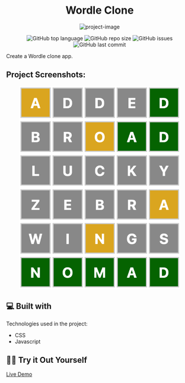 <h1 align="center" id="title">Wordle Clone</h1>

<p align="center"><img src="https://socialify.git.ci/Spawn9986/wordle-clone/image?language=1&amp;name=1&amp;owner=1&amp;theme=Auto" alt="project-image"></p>

<p align="center">
<img alt="GitHub top language" src="https://img.shields.io/github/languages/top/Spawn9986/wordle-clone?logo=GitHub&style=flat-square"> <img alt="GitHub repo size" src="https://img.shields.io/github/repo-size/Spawn9986/wordle-clone?logo=Github&style=flat-square"> <img alt="GitHub issues" src="https://img.shields.io/github/issues/Spawn9986/wordle-clone?logo=GitHub&style=flat-square"> <img alt="GitHub last commit" src="https://img.shields.io/github/last-commit/Spawn9986/wordle-clone?logo=GitHub&style=flat-square">
</p>

<p id="description">Create a Wordle clone app.</p>

<h2>Project Screenshots:</h2>

<div align="center">
<img src="https://github.com/Spawn9986/wordle-clone/blob/main/Pics/Wordle%20Screenshot.png" alt="project-flow-chart" width="436" height="547"/>
</div>

<h2>💻 Built with</h2>

Technologies used in the project:

- CSS
- Javascript

<h2>👨‍💻 Try it Out Yourself</h2>

<a href="https://spawn9986.github.io/wordle-clone/">Live Demo</a>
